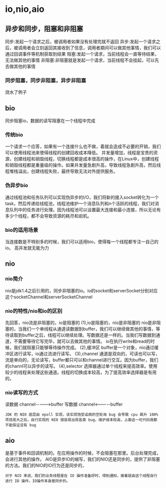 # io,nio,aio
## 异步和同步，阻塞和非阻塞
同步:发起一个请求之后，被调用者如果没有处理完就不返回
异步:发起一个请求之后，被调用者会立刻返回其接收到了信息，调用者期间可以做其他事情，我们可以通过回调事件等机制获取到结果
阻塞:发起一个请求，当前线程会一直等待结果，无法做其他的事情
非阻塞:非阻塞就是发起一个请求，当前线程不会挂起，可以先去做其他的事情
### 同步阻塞，同步非阻塞，异步非阻塞
烧水了例子
## bio
同步阻塞io，数据的读写阻塞在一个线程中完成
### 传统bio
一个请求一个应答，如果有一个连接什么也不做，着就会造成不必要的开销，我们可以使用线程池来使得线程的创建回收成本降低。
并发量增加，线程是宝贵的资源，创建线程和销毁线程，切换线程都是成本很高的操作，在Linux中，创建线程和销毁线程都是重量级的操作。如果并发量急剧升高，导致线程急剧升高，然后线程堆栈溢出，创建线程失败，最终导致无法对外提供服务。
### 伪异步bio
通过线程池和任务队列可以实现伪异步的I/O，我们将新的接入socket转化为一个task，然后传递给线程池，线程池维护一个消息队列和n个活跃的线程，我们对消息队列中的任务进行处理。因为线程池可以设置最大连接和最小连接，所以无论有多少个线程，都不会导致资源的耗尽和宕机。
### bio的适用场景
当连接数是不特别多的时候，我们可以适用bio，使得每一个线程都专注一自己的io。
高并发就无能为力
## nio
### nio简介
nio是jdk1.4之后引用的，同步非阻塞的io。io的socket和serverSocket分别对应这个socketChannel和serverSocketChannel
### nio的特性/nio和io的区别
先回答，nio流是非阻塞的，io是阻塞的
(1),io是阻塞的，nio是非阻塞的
nio是非阻塞的，当我们一个单线程从通道读数据到buffer，我们可以继续做其他的事情，等待读取到buffer之后，线程可以继续处理。写数据还是一样的。当我们写数据到通道，不需要等待它写完毕，就可以去做其他的事情。
io在执行write和read的时候，我们就阻塞只能够等待操作完成。
(2),缓冲区
buffer是一个对象，nio通过缓冲区进行读写，io通过流进行读写。
(3),channel
通道是双向的，可读也可以写，流是单向的，无论读写，buffer都只可以和channel进行交互。因为buffer，我们的channl可以异步的读写。
(4),selector
选择器通过单个线程来提高效率。使用较少的线程来处理这些通道。线程的切换成本较高，为了提高效率选择器是有用的。
### nio读写的方式
读数据
channel----->buffer
写数据
channel<-----buffer
```
JDK 的 NIO 底层由 epoll 实现，该实现饱受诟病的空轮询 bug 会导致 cpu 飙升 100%
项目庞大之后，自行实现的 NIO 很容易出现各类 bug，维护成本较高，上面这一坨代码我都不能保证没有 bug
```
## aio
是基于事件和回调机制的。在应用操作的时候，不会阻塞在那里。后台处理完成，会进行其他的操作。
AIO是异步IO的缩写，我们的NIO还是同步的，提供了非阻塞的方法。我们的NIO的IO行为还是同步的，
```
对于 NIO 来说，我们的业务线程是在 IO 操作准备好时，得到通知，接着就由这个线程自行进行 IO 操作，IO操作本身是同步的。
```